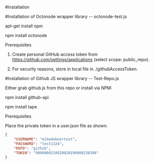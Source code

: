
#Installation

#Installation of Octonode wrapper library -- octonode-test.js

apt-get install npm

npm install octonode

 Prerequisites

1. Create personal GitHub access token from
   https://github.com/settings/applications
   (select scope: public_repo).

2. For security reasons, store in local file in ./githubAccessToken.



#Installation of Github JS wrapper library -- Test-Repo.js

Either grab github.js from this repo or install via NPM:

npm install github-api
 
npm install tape

 Prerequisites

Place the private token in a user.json file as shown:
```json
{
    "USERNAME": "mikedeboertest",
    "PASSWORD": "test1324",
    "REPO": "github",
    "TOKEN": "9090909210920920190909238398"
}
```


